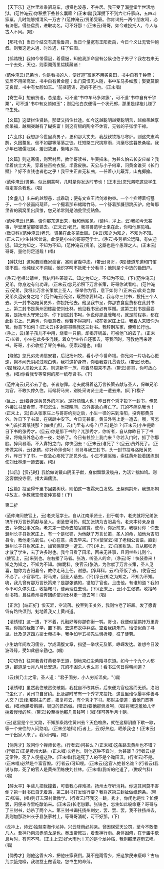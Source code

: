 <!-- { "loadSidebar": true } -->
【天下乐】这世里难乘驷马车，想贤也波愚，不并居。我干受了漏星堂半世活地狱。(范仲淹云)你积攒下些甚么囊箧？(正末唱)我浑攒下不到六七斤家麻，五四斗家粟，几时能够播清风一万古？(范仲淹云)贤弟受窘。你肯谒托一两个朋友呵，必有济惠。得些盘费，进取功名，可不好那！(正末云)哥哥，如今难投托人，今人与古人不同。(唱)

【那吒令】当日个结交有周瑜鲁肃，当日个量宽有王阳贡禹，今日个义让无管仲鲍叔。则我这运未通、时难遇，枉了狂图。

【鹊踏枝】我如今带儒冠，着儒服，知他我那命里有公侯也伯子男乎？我左右来无一个去处，天也，则索阁落里韫椟藏诸！

(范仲淹云)兄弟也，你是看书的人，便好道"富家不用买良田，书中自有千钟粟；安居不用架高堂，书中自有黄金屋；出门莫恨无人随，书中车马多如簇；娶妻莫恨无良媒，书中有女颜如玉。"前贤遗语，道的不差也。(正末唱)

【寄生草】想前贤语，总是虚。可不道"书中车马多如簇"，可不道"书中自有千钟粟"，可不道"书中有女颜如玉"；则见他白衣便得一个状元郎，那里是绿袍儿赚了书生处。

【幺篇】这壁拦住贤路，那壁又挡住仕途。如今这越聪明越受聪明苦，越痴呆越享痴呆福，越糊突越有了糊突富！则这有银的陶令不休官，无钱的子张学干禄。

【六幺序】我想那今世里真男子，更和那大丈夫，我战钦钦拨尽寒炉。则这失志鸿鹄，久困鳌鱼，倒不如那等落落之徒。枉短檠三尺挑寒雨，消磨尽这暮景桑榆。我少年已被儒冠误，羞归故里，懒睹乡闾。

【幺篇】则这寒儒，则索村居，教伴哥读书，牛表描朱。为甚么怕去长安应举？我伴着伙士大夫，穿着些百衲衣服，半露皮肤。天公与小子何辜，问黄金谁买《长门赋》？好不直钱也者也之乎！我平生正直无私曲，一任着小儿簸弄，山鬼揶揄。

(范仲淹云)贤弟，似此训蒙呵，几时是你发达时节也！(正末云)您兄弟吃这些学生每定害杀我也。(唱)

【金盏儿】出来的越顽愚，忒乖疏；便有文宣王哲剑难拘束。一个个拴缚着纸毽子，一个个装画闷葫芦。一个撮着那布裙踏竹马，一个舒着那臁肕跳灰驴。他每那里省的鸦窝里出凤雏，您兄弟常则是油瓮里捉鲇鱼。

(范仲淹云)兄弟，请你那东道出来，我和他厮见。(请科，净上，云)我如今无甚事，学堂里望那张镐去。(正末云)老兄，我哥哥范学士来在此，你和他厮见咱。(做见科)(范仲淹云)老兄，贤弟在此多蒙垂顾。(净云)知之为知之，不知为不知。(正末云)小生往常曾说，此便是小生的哥哥范学士。(净云)多劳相公远降，有失迎迓。知之为知之，不知为不知。(范仲淹云)贤弟，这厮也是个愚理之人。(正末云)哥哥，量他何足道哉！(唱)

【醉扶归】这厮蠢则蠢家豪富，富则富腹中虚。(带云)哥哥，(唱)便道东道和门馆德不孤，他纯经义不词赋，他识字呵不抵死十分看书；他则是个中选的锄田户。

(净云)老相公请坐，我执料些茶饭去。知之为知之，不知为不知。(下)(范仲淹云)兄弟，你身边有何功课。(正末云)您兄弟积下万言长策，哥哥你试看咱。(范仲淹云)兄弟，我将此万言长策献上圣人，保举你为官，意下如何？(正末云)此处岂你兄弟久远安身之地？(范仲淹云)兄弟，既然你要转动，我与你三封书，投托三个人去。头一封书洛阳黄员外，你投托他去。他见我书呈，你那衣食盘费都在此封书上。第二封书是黄州团练副使刘仕林。他见我书呈必有厚赠。这第三封书是最要紧，是扬州太守宋公序，你下到这封书呵，休说你那盘缠鞍马，就是前程事，都在此封书上。兄弟也，你着意者。你若不得第时，权在张家庄上住，我着人来取你为官。你意下如何？(正末云)多谢哥哥赐我这三封书。我辞别东家，便索长行也。(净上，云)弟子孩儿不中用，烧着一只鹅，却揭开锅盖，可被他飞的去了。(正末云)长者，小生在此多多混践。着众学生各自还家去，等我回时，可教他再来读书。哥哥，小弟收拾了琴剑书箱，便索起程也。(唱)

【赚煞】您兄弟先谒信安君，后记扬州牧，看小子今番命福。你兄弟一片功名心更速，岂不闻光阴如过隙白驹。我将这护身符，你着我变几贯青蚨。(带云)长者。(唱)我投人须投大丈夫。则这新丰一旅，将着马周来不遇。(带云)哥哥，你可放心也。(唱)你看我专等常何的那一纸荐贤书。(下)

(范仲淹云)兄弟去了也。长者恕罪。老夫就将着这万言长策去献与圣人，保举兄弟为官。不敢久停久住。祗候将马来，别处采访贤士走一遭去来。(同下)楔子

(旦上，云)妾身是黄员外的浑家。是好烦恼人也！昨日有个秀才投下一封书，俺员外接过书呈看罢，不知怎生，当夜晚间，员外害急心疼亡了。兀的不痛杀我也！(正末上，云)自从张家庄上与哥哥约别之后，小生一径的来到洛阳，投奔那黄员外。昨日下了书呈，在店肆中安下。今日无甚事，黄员外宅上走一遭去。哦，可怎生门首挂着纸钱那？(做唤门科，云)门里有人吗？(旦云)是谁？(正末云)小生是昨日下书的张秀才。(旦云)你是那下书的？兀那秀才，你听者，自从你昨日下了书呈，将俺员外急心疼一夜，妨杀了。今日有甚脸上我门来？你若入门时，抓了你那脸。猝风暴雨，不入寡妇之门。你快回去！(正末云)谁死了？(旦云)员外死了。(正末做哭科，云)张镐，你好命薄也呵！哥哥与我三封书，头一封书投与洛阳黄员外，昨日下了书，一夜急心疼死了那员外也。小生不避驱驰，索往黄州投着团练副使刘仕林走一遭去罢。(唱)

【仙吕】【赏花时】我恰做访戴山阴王子猷，身似飘飘没缆舟，为活计拙如鸠。则这客僧投寺宿，措大谒儒流。

【幺篇】投至得千里书回碧树秋，则怕这一夜霜天白发愁。王粲谒荆州，我想那朝中故友，休教我空倚定仲宣楼！(下)

第二折

(范仲淹同使官上，云)老夫范学士。自从江南采贤士，到于朝中，老夫就将兄弟张镐所作万言长策献与圣人。谢圣恩可怜，就加张镐为吉阳县令。老夫本待亲身自去，争奈公事冗杂。老夫差一使命去加官赐赏。使命，你近前来，我嘱付你：你去潞州长子县张家庄上，有一个是张镐，为他献了万言长策，圣人的命，加他为吉阳县令，教他走马到任。小心在意，疾去早来。(下)(使官云)领了老相公言语，直到潞州长子县张家庄上，加官赐赏走一遭去。(下)(净上，云)自家张浩。自从那张秀才散了学生，去了许多时也。我今日看了田禾，回来无甚事，且闲坐些儿则个。(使官上，云)来到也。左右接了马者。张浩，听圣人的命。(净云)呀！快装香来！知之为知之，不知为不知。(做跪科，使官云)张浩，为你献了万言长策，圣人见喜，加你为吉阳县令，教你走马上任。谢恩。(净拜科，云)待茶饭了去。(使官云)不必了。小官事忙。将马来，回圣人话去。(下)(净云)知之为知之，不知为不知。嗨，我几曾有那万言长策来？是那张镐的，错加了官也。且由他，有谁知道？我如今不可久停久住，收拾鞍马，便索理任去也。(下)(正末上，云)小生张镐。收拾琴剑书箱，且往黄州投奔团练使刘仕林走一遭去呵！(唱)

【正宫】【端正好】恨天涯，空流落。投至到玉关外，我则怕老了班超。发了愿青霄有路终须到，刬地着我又上黄州道。

【滚绣球】这一遭，下不着，孔融好等你那弥衡一鹗。哥也，我便似望鹏抟万里青霄。你搬的我撒了学，置下袍，去这布衣中莽跳。空着我绕朱门，恰便似燕子寻巢。比及见这四方豪士频插手，我争如学五柳先生懒折腰，枉了徒劳。

小生幼年间攻习儒业，学成满腹文章，指望一举状元及第，峥嵘发达。谁想今日波波碌碌，受如此般辛勤也。(唱)

【叨叨令】往常我青灯黄卷学王道，刬地来红尘紫陌寻东道。如今十个九个人都道，都道是七月八月长安道。兀的不困杀人也么哥！看书生何日得朝闻道？

（云)贫乃士之常。圣人道："君子固穷，小人穷斯滥矣。"(唱)

【滚绣球】虽然我住破窑使破瓢，我犹自不改其乐，后来便为官也富而无骄。洛阳书坐化了，黄州书自窨约。比及那时节有一个秀才来投托，这世里谁似晏平仲善与人交？(云)到那财主门首，报复将去，有个秀才下书。那财主便道：着他门首等者。(唱)他腆着胸脯，眼见的昂昂傲。(带云)要他那赍发呵，(唱)将我这羞脸儿怀揣着慢慢的熬。(带云)投至得他那几贯钱呵！(唱)轻可等半月十朝。

(云)这里是个三叉路，不知那条路往黄州去？天色喧热，就在这柳阴直下歇一歇，等一个来往的人问路咱。(正末坐地科)(行者上，云)好热也，晒杀我也！(正末云)一个出家人来了。我问讯咱。(唱)

【倘秀才】敢问你个禅师长老。(行者云)问甚么？(正末唱)这条路去黄州也不错？(行者云)正是黄州大路。(正末唱)长老也，则他这钟不宜时，为甚敲？(行者云)是无常钟，死了人便撞这钟。(正末唱)我道死了人的不是个锄田汉。(行者云)不是。(正末唱)必然是个富官僚。(行者云)可知哩。(正末云)这官人姓甚名谁？(行者云)我说与你，死了的官人是黄州团练使刘仕林。(正末唱)我听的他道了。(做叹气科)(唱)

【醉太平】争些儿把我撞着，可着我心痒难揉。扬州太守听消耗，你这其间莫不害倒？第一封书已自无着落，第二封书打发谁行要？我将这第三封扯做纸题条。(带云)张镐，(唱)则好去深村做教学。(行者云)吓我这一跳。秀才，你闲也是忙？忙便罢，闲便来寺里吃酸馅来。(正末云)长老恕罪。张镐也，怎生如此般命蹇？哥哥与了三封书，妨杀了两个人。第三封书谒托扬州剌史，罢、罢、罢，我不往扬州去，我则加那潞州长子县张家村上，等哥哥消耗，可不好那。(下)

(龙神上，诗云)独魁南海作龙神，兴云降雨必躬亲。曾因误受天公罚，至今不敢借凡人。吾神乃南海赤须龙是也。奉玉帝敕旨，着吾神行雨。身体困倦，在于庙中歇息片时，有何不可。(正末上云)好大雨也！兀的是个龙神庙，我则那里避雨去咱。(唱)

【倘秀才】则他这香火冷，把他庄家赛倒。莫不是雨雪少，把这黎民来瘦却？古庙荒凉饿鬼嚎，我权捻土做香烧，怨书生的命薄。

